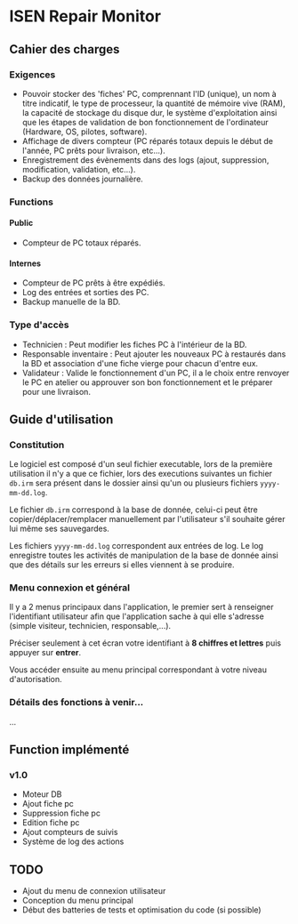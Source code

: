 # ISEN Repair Monitor
## Cahier des charges
### Exigences
- Pouvoir stocker des 'fiches' PC, comprennant l'ID (unique), un nom à titre indicatif, le type de processeur, la quantité de mémoire vive (RAM), la capacité de stockage du disque dur, le système d'exploitation ainsi que les étapes de validation de bon fonctionnement de l'ordinateur (Hardware, OS, pilotes, software).
- Affichage de divers compteur (PC réparés totaux depuis le début de l'année, PC prêts pour livraison, etc...).
- Enregistrement des évènements dans des logs (ajout, suppression, modification, validation, etc...).
- Backup des données journalière.

### Functions
#### Public
- Compteur de PC totaux réparés.
#### Internes
- Compteur de PC prêts à être expédiés.
- Log des entrées et sorties des PC.
- Backup manuelle de la BD.

### Type d'accès
- Technicien : Peut modifier les fiches PC à l'intérieur de la BD.
- Responsable inventaire : Peut ajouter les nouveaux PC à restaurés dans la BD et association d'une fiche vierge pour chacun d'entre eux.
- Validateur : Valide le fonctionnement d'un PC, il a le choix entre renvoyer le PC en atelier ou approuver son bon fonctionnement et le préparer pour une livraison.

## Guide d'utilisation
### Constitution
Le logiciel est composé d'un seul fichier executable, lors de la première utilisation il n'y a que ce fichier, lors des executions suivantes un fichier `db.irm` sera présent dans le dossier ainsi qu'un ou plusieurs fichiers `yyyy-mm-dd.log`.

Le fichier `db.irm` correspond à la base de donnée, celui-ci peut être copier/déplacer/remplacer manuellement par l'utilisateur s'il souhaite gérer lui même ses sauvegardes.

Les fichiers `yyyy-mm-dd.log` correspondent aux entrées de log. Le log enregistre toutes les activités de manipulation de la base de donnée ainsi que des détails sur les erreurs si elles viennent à se produire.

### Menu connexion et général
Il y a 2 menus principaux dans l'application, le premier sert à renseigner l'identifiant utilisateur afin que l'application sache à qui elle s'adresse (simple visiteur, technicien, responsable,...).

Préciser seulement à cet écran votre identifiant à **8 chiffres et lettres** puis appuyer sur **entrer**.

Vous accéder ensuite au menu principal correspondant à votre niveau d'autorisation.

### Détails des fonctions à venir...
...

## Function implémenté
### v1.0
- Moteur DB
- Ajout fiche pc
- Suppression fiche pc
- Edition fiche pc
- Ajout compteurs de suivis
- Système de log des actions

## TODO
- Ajout du menu de connexion utilisateur
- Conception du menu principal
- Début des batteries de tests et optimisation du code (si possible)
